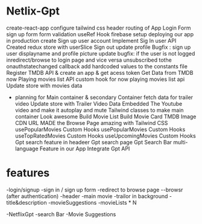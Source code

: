 # Netlix-Gpt

create-react-app
configure tailwind css
header
routing of App 
Login Form
sign up form
form validation
useRef Hook
firebase setup
deploying our app in production
create Sign up user account
Implement Sig In user API
Created redux store with userSlice
Sign out
update profile
Bugfix : sign up user displayname and profile picture update
bugfix: if the user is not logged inredirect/browse to login page and vice versa
unsubscribed tothe onauthstatechanged callback
add hardcoded values to the constants file
Register TMDB API & create an  app & get acess token
Get Data from TMDB now Playing movies list API
custom hook for now playing movies list api
Update store with movies data
- planning for Main container  & secondary Container
fetch data for trailer video
Update store with Trailer Video Data
Embedded The Youtube video and make it autoplay and mute
Tailwind classes to make main container Look awesome
Build Movie List
Build Movie Card
TMDB Image CDN URL 
MADE the Browse Page amazing with Tailwind CSS
usePopularMovies Custom Hooks
usePopularMovies Custom Hooks
useTopRatedMovies Custom Hooks
useUpcomingMovies Custom Hooks
Gpt search feature in headeer
Gpt search page
Gpt Search Bar
multi-language Feature in our App 
Integrate Gpt API


# features
-login/signup 
     -sign in / sign up form 
     -redirect to browse page
--browsr (after authentication)
      -header
      -main movie
         -trailor in background
         -title&description
         -movieSuggestions
            -movieLists * N

-NetflixGpt
  -search Bar
  -Movie Suggestions